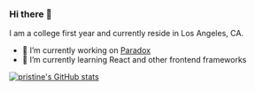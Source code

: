 ### Hi there 👋

I am a college first year and currently reside in Los Angeles, CA.

- 🔭 I’m currently working on [Paradox](https://www.twitter.com/dealsbyparadox)
- 🌱 I’m currently learning React and other frontend frameworks

[![pristine's GitHub stats](https://github-readme-stats.vercel.app/api?username=pristine)](https://github.com/pristine/github-readme-stats)
